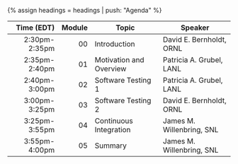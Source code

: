 {% assign headings = headings | push: "Agenda" %}

| Time (EDT) | Module | Topic | Speaker |
|-----------:|-------:|-------|---------|
| 2:30pm-2:35pm | 00 | Introduction | David E. Bernholdt, ORNL |
| 2:35pm-2:40pm | 01 | Motivation and Overview | Patricia A. Grubel, LANL |
| 2:40pm-3:00pm | 02 | Software Testing 1 | Patricia A. Grubel, LANL |
| 3:00pm-3:25pm | 03 | Software Testing 2 | David E. Bernholdt, ORNL | 
| 3:25pm-3:55pm | 04 | Continuous Integration | James M. Willenbring, SNL | 
| 3:55pm-4:00pm | 05 | Summary | James M. Willenbring, SNL| 
